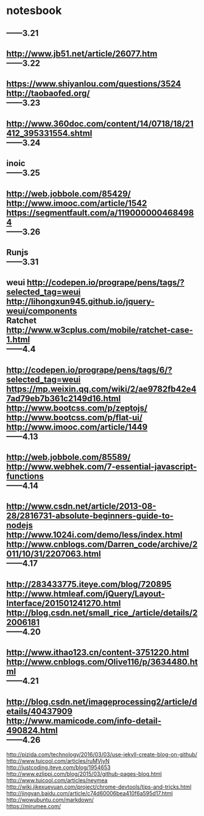 # notesbook
  ——3.21   
  ---
  http://www.jb51.net/article/26077.htm   
  ——3.22   
  ---
  https://www.shiyanlou.com/questions/3524   
  http://taobaofed.org/   
  ——3.23   
  ---
  http://www.360doc.com/content/14/0718/18/21412_395331554.shtml  
  ——3.24   
  ---
  inoic   
  ——3.25   
  ---
  http://web.jobbole.com/85429/   
  http://www.imooc.com/article/1542   
  https://segmentfault.com/a/1190000004684984   
  ——3.26   
  ---
  Runjs   
  ——3.31   
  ---
  weui  http://codepen.io/progrape/pens/tags/?selected_tag=weui   
  http://lihongxun945.github.io/jquery-weui/components   
  Ratchet  http://www.w3cplus.com/mobile/ratchet-case-1.html   
  ——4.4   
  ---
  http://codepen.io/progrape/pens/tags/6/?selected_tag=weui    
  https://mp.weixin.qq.com/wiki/2/ae9782fb42e47ad79eb7b361c2149d16.html   
  http://www.bootcss.com/p/zeptojs/   
  http://www.bootcss.com/p/flat-ui/   
  http://www.imooc.com/article/1449   
  ——4.13    
  ---
  http://web.jobbole.com/85589/   
  http://www.webhek.com/7-essential-javascript-functions   
  ——4.14   
  ---
  http://www.csdn.net/article/2013-08-28/2816731-absolute-beginners-guide-to-nodejs   
  http://www.1024i.com/demo/less/index.html   
  http://www.cnblogs.com/Darren_code/archive/2011/10/31/2207063.html   
  ——4.17   
  ---
  http://283433775.iteye.com/blog/720895    
  http://www.htmleaf.com/jQuery/Layout-Interface/201501241270.html    
  http://blog.csdn.net/small_rice_/article/details/22006181    
  ——4.20     
  ---
  http://www.ithao123.cn/content-3751220.html   
  http://www.cnblogs.com/Olive116/p/3634480.html   
  ——4.21   
  ---
  http://blog.csdn.net/imageprocessing2/article/details/40437909   
  http://www.mamicode.com/info-detail-490824.html    
  ——4.26    
  ---
  http://pizida.com/technology/2016/03/03/use-jekyll-create-blog-on-github/    
  http://www.tuicool.com/articles/ruMVjyN     
  http://justcoding.iteye.com/blog/1954653    
  http://www.ezlippi.com/blog/2015/03/github-pages-blog.html    
  http://www.tuicool.com/articles/neymea    
  http://wiki.jikexueyuan.com/project/chrome-devtools/tips-and-tricks.html   
  http://jingyan.baidu.com/article/c74d60006bea410f6a595d17.html    
  http://wowubuntu.com/markdown/    
  https://mirumee.com/   
